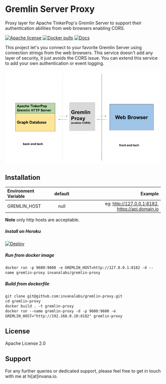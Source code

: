 # Gremlin Server Proxy 

Proxy layer for Apache TinkerPop's Gremlin Server to support their authentication abilities from web browsers enabling CORS.

[![Apache license](https://img.shields.io/badge/license-Apache-blue.svg)](https://github.com/invanalabs/gremlin-proxy/blob/master/LICENSE) 
[![Docker pulls](https://img.shields.io/docker/pulls/invanalabs/gremlin-proxy)](https://hub.docker.com/r/invanalabs/gremlin-proxy)
[![Docs](https://img.shields.io/badge/docs-latest%20version-blue)](https://invana.io/docs.html)

This project let's you connect to your favorite Gremlin Server using connection 
strings from the web browsers. This service doesn't add any layer of security, 
it just avoids the CORS issue. You can extend this service to add your own authentication 
or event logging.

![Overview Diagram](./diagram.png "Overview Diagram")



## Installation
| Environment Variable        | default           | Example                            |
|:--------------------------- |:-----------------:| ----------------------------------:|
| GREMLIN_HOST                | null              | eg: http://127.0.0.1:8182, https://api.domain.io |
 
**Note** only http hosts are acceptable.

##### Install on Heroku
[![Deploy](https://www.herokucdn.com/deploy/button.svg)](https://heroku.com/deploy?template=https://github.com/invanalabs/graph-explorer/tree/master)


##### Run from docker image
```shell script
docker run -p 9600:9600 -e GREMLIN_HOST=http://127.0.0.1:8182 -d --name gremlin-proxy invanalabs/gremlin-proxy 
```

##### Build from dockerfile
```shell script
git clone git@github.com:invanalabs/gremlin-proxy.git
cd gremlin-proxy
docker build . -t gremlin-proxy 
docker run --name gremlin-proxy -d -p 9600:9600 -e GREMLIN_HOST="http://192.168.0.10:8182" gremlin-proxy 

```

## License 

Apache License 2.0

## Support

For any further queries or dedicated support, please feel free to get in touch with me at hi[at]invana.io.

